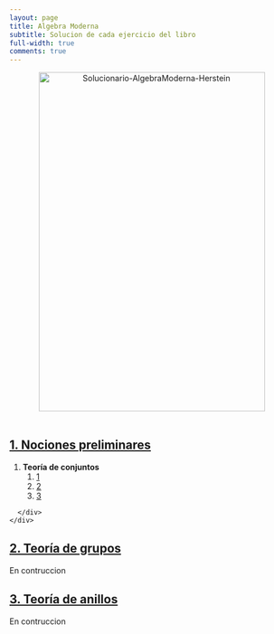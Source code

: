 ```yaml
---
layout: page
title: Algebra Moderna
subtitle: Solucion de cada ejercicio del libro
full-width: true
comments: true
---
```


<center><a href= "https://www.amazon.com/-/es/I-N-Herstein/dp/9682439655"><img alt="Solucionario-AlgebraModerna-Herstein" width="400" height="600" style="object-fit: contain;" src="https://m.media-amazon.com/images/I/81AKgAMMxEL.jpg"></a></center>
<br>
<div class="panel-group" id="accordion" role="tablist" aria-multiselectable="true">
  <div class="panel panel-default">
    <div class="panel-heading" role="tab" id="headingOne">
      <h4 class="panel-title">
        <a data-toggle="collapse" data-parent="#accordion" href="#collapseOne" aria-expanded="true" aria-controls="collapseOne">
          <h2>1. Nociones preliminares</h2>
        </a>
      </h4>
    </div>
    <div id="collapseOne" class="panel-collapse collapse in" role="tabpanel" aria-labelledby="headingOne">
      <div class="panel-body">

<ol>
  <li value="1.1">
    <b>Teoría de conjuntos</b>
    <ol class="ol-cols">
      <a href="../../2015-01-04-AlgebraModerna-Herstein-1-1-1"><li>1</li></a>
      <a href="../../2015-01-06-AlgebraModerna-Herstein-1-1-2"><li>2</li></a>
      <a href="../../2024-05-09-AlgebraModerna-Herstein-1-1-3"><li>3</li></a>
    </ol>
  </li>
</ol>

      </div>
    </div>
  </div>
  <div class="panel panel-default">
    <div class="panel-heading" role="tab" id="headingTwo">
      <h4 class="panel-title">
        <a class="collapsed" data-toggle="collapse" data-parent="#accordion" href="#collapseTwo" aria-expanded="false" aria-controls="collapseTwo">
          <h2>2. Teoría de grupos</h2>
        </a>
      </h4>
    </div>
    <div id="collapseTwo" class="panel-collapse collapse" role="tabpanel" aria-labelledby="headingTwo">
      <div class="panel-body">
        En contruccion
      </div>
    </div>
  </div>
  <div class="panel panel-default">
    <div class="panel-heading" role="tab" id="headingThree">
      <h4 class="panel-title">
        <a class="collapsed" data-toggle="collapse" data-parent="#accordion" href="#collapseThree" aria-expanded="false" aria-controls="collapseThree">
          <h2>3. Teoría de anillos</h2>
        </a>
      </h4>
    </div>
    <div id="collapseThree" class="panel-collapse collapse" role="tabpanel" aria-labelledby="headingThree">
      <div class="panel-body">
        En contruccion
      </div>
    </div>
  </div>
</div>
